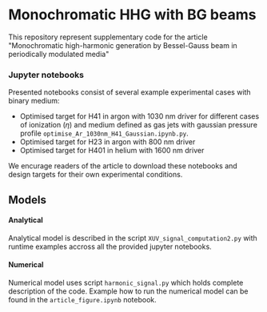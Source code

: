 # **Monochromatic HHG with BG beams**
This repository represent supplementary code for the article "Monochromatic high-harmonic generation by Bessel-Gauss beam in periodically modulated media"

### Jupyter notebooks
Presented notebooks consist of several example experimental cases with binary medium:
- Optimised target for H41 in argon with 1030 nm driver for different cases of ionization ($\eta$) and medium defined as gas jets with gaussian pressure profile ```optimise_Ar_1030nm_H41_Gaussian.ipynb.py```.
- Optimised target for H23 in argon with 800 nm driver
- Optimised target for H401 in helium with 1600 nm driver

We encurage readers of the article to download these notebooks and design targets for their own experimental conditions.

## Models
#### Analytical
Analytical model is described in the script ```XUV_signal_computation2.py``` with runtime examples accross all the provided jupyter notebooks.

#### Numerical
Numerical model uses script ```harmonic_signal.py``` which holds complete description of the code. Example how to run the numerical model can be found in the ```article_figure.ipynb``` notebook.

